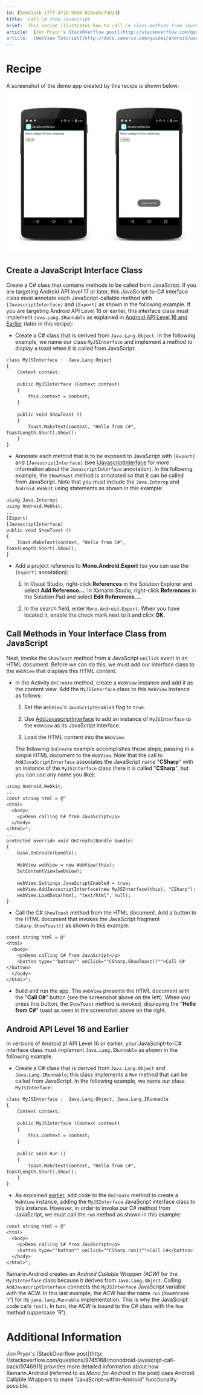 ```yaml
---
id: {9e6d1a1b-1fff-4718-9580-820eeb2f9d2d}  
title:  Call C# from JavaScript  
brief:  This recipe illustrates how to call C# class methods from JavaScript.  
article:  [Jon Pryor's StackOverflow post](http://stackoverflow.com/questions/9745168/monodroid-javascript-call-back/9746911)  
article:  [WebView Tutorial](http://docs.xamarin.com/guides/android/user_interface/web_view)  
---
```


# Recipe

A screenshot of the demo app created by this recipe is shown below: 

[ ![](Images/screenshots.png)](Images/screenshots.png)


<a name="annotate"></a>

## Create a JavaScript Interface Class

Create a C# class that contains methods to be called from JavaScript. 
If you are targeting Android API level 17 or later, this 
JavaScript-to-C# interface class must annotate each JavaScript-callable 
method with `[JavascriptInterface]` and `[Export]` as shown in the 
following example. If you are targeting Android API Level 16 or 
earlier, this interface class must implement `Java.Lang.IRunnable` as 
explained in [Android API Level 16 and Earlier](#userunnable) (later in this 
recipe):  


-   Create a C# class that is derived from `Java.Lang.Object`. 
    In the following example, we name our class `MyJSInterface` and
    implement a method to display a toast when it is called from
    JavaScript: 

```
class MyJSInterface :  Java.Lang.Object
{
    Context context;

    public MyJSInterface (Context context)
    {
        this.context = context;
    }

    public void ShowToast ()
    {
        Toast.MakeText(context, "Hello from C#", ToastLength.Short).Show();
    }
}
```

-   Annotate each method that is to be exposed to JavaScript with 
    `[Export]` and `[JavascriptInterface]` (see 
    [IJavascriptInterface](/api/type/Android.Webkit.IJavascriptInterface/)
    for more information about the `JavascriptInterface` annotation). 
    In the following example, the `ShowToast` method is annotated so 
    that it can be called from JavaScript. Note that you must include the 
    `Java.Interop` and `Android.Webkit` using statements as shown in this example:  

```
using Java.Interop;
using Android.Webkit;
...
[Export]
[JavascriptInterface]
public void ShowToast ()
{
    Toast.MakeText(context, "Hello from C#", ToastLength.Short).Show();
}
```

-   Add a project reference to **Mono.Android.Export** (so you can
    use the `[Export]` annotation): 

    1.  In Visual Studio, right-click **References** in the Solution Explorer and 
        select **Add Reference...**. In Xamarin Studio, right-click **References** in 
        the Solution Pad and select **Edit References...**.

    2.  In the search field, enter `Mono.Android.Export`. When you have located it,
        enable the check mark next to it and click **OK**.


<a name="invoke"></a>

##  Call Methods in Your Interface Class from JavaScript

Next, invoke the `ShowToast` method from a JavaScript `onClick` 
event in an HTML document. Before we can do this, we must add our 
interface class to the `WebView` that displays this HTML content. 

-   In the Activity `OnCreate` method, create a `WebView` instance and 
    add it as the content view. Add the `MyJSInterface` class to this 
    `WebView` instance as follows:  

    1.  Set the `WebView`'s `JavaScriptEnabled` flag to `true`.

    2.  Use [AddJavascriptInterface](/api/member/Android.Webkit.WebView.AddJavascriptInterface) to add an instance of `MyJSInterface` to the `WebView` as its JavaScript interface.

    3.  Load the HTML content into the `WebView`.

    The following `OnCreate` example accomplishes these steps, passing 
    in a simple HTML document to the `WebView`. Note that the call 
    to `AddJavaScriptInterface` associates the JavaScript name "**CSharp**"
    with an instance of the `MyJSInterface` class (here it is called
    "**CSharp**", but you can use any name you like):  

```
using Android.Webkit;
...
const string html = @"
<html>
  <body>
    <p>Demo calling C# from JavaScript</p>
  </body>
</html>";
...
protected override void OnCreate(Bundle bundle)
{
    base.OnCreate(bundle);

    WebView webView = new WebView(this);
    SetContentView(webView);

    webView.Settings.JavaScriptEnabled = true;
    webView.AddJavascriptInterface(new MyJSInterface(this), "CSharp");
    webView.LoadData(html, "text/html", null);
}

```

-   Call the C# `ShowToast` method from the HTML document. Add a button to
    the HTML document that invokes the JavaScript fragment `Csharp.ShowToast()` as
    shown in this example: 

```
const string html = @"
<html>
  <body>
    <p>Demo calling C# from JavaScript</p>
    <button type=""button"" onClick=""CSharp.ShowToast()"">Call C#</button>
  </body>
</html>";
```

-   Build and run the app. The `WebView` presents the HTML document
    with the "**Call C#**" button (see the screenshot above on the left). When
    you press this button, the `ShowToast` method is invoked,  displaying the 
    "**Hello from C#**" toast as seen in the screenshot above on the right.


<a name="userunnable"></a>

## Android API Level 16 and Earlier

In versions of Android at API Level 16 or earlier, your 
JavaScript-to-C# interface class must implement `Java.Lang.IRunnable` 
as shown in the following example. 

-   Create a C# class that is derived from `Java.Lang.Object` and 
    `Java.Lang.IRunnable`; this class implements a `Run` method that 
    can be called from JavaScript. In the following example, we name 
    our class `MyJSInterface`:  

```
class MyJSInterface :  Java.Lang.Object, Java.Lang.IRunnable
{
    Context context;

    public MyJSInterface (Context context)
    {
        this.context = context;
    }

    public void Run ()
    {
        Toast.MakeText(context, "Hello from C#", ToastLength.Short).Show();
    }
}
```

-   As explained [earlier](#invoke), add code to the `OnCreate` method 
    to create a `WebView` instance, adding the `MyJSInterface` JavaScript 
    interface class to this instance. However, in order to invoke our 
    C# method from JavaScript, we must call the `run` method as shown in 
    this example:  

```
const string html = @"
<html>
  <body>
    <p>Demo calling C# from JavaScript</p>
    <button type=""button"" onClick=""CSharp.run()"">Call C#</button>
  </body>
</html>";
```

Xamarin.Android creates an *Android Callable Wrapper (ACW)* for the 
`MyJSInterface` class because it derives from `Java.Lang.Object`. 
Calling `AddJavascriptInterface` connects the `MyJSInterface` 
JavaScript variable with the ACW. In this last example, the ACW has the 
name `run` (lowercase 'r') for its `java.lang.Runnable` implementation. 
This is why the JavaScript code calls `run()`. In turn, the ACW is 
bound to the C# class with the `Run` method (uppercase 'R'). 

# Additional Information

Jon Pryor's 
[StackOverflow post](http: //stackoverflow.com/questions/9745168/monodroid-javascript-call-back/9746911) 
provides more detailed information about how Xamarin.Android (referred 
to as *Mono for Android* in the post) uses Android Callable Wrappers to 
make "JavaScript-within-Android" functionality possible. 